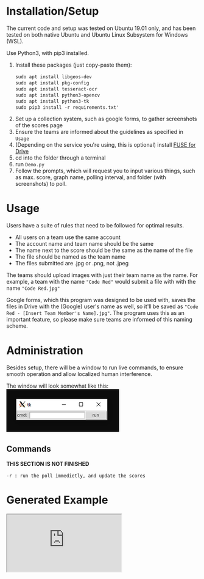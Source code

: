 # Installation/Setup
The current code and setup was tested on Ubuntu 19.01 only, and has been tested on both native Ubuntu and Ubuntu Linux Subsystem for Windows (WSL).

Use Python3, with pip3 installed.

1. Install these packages (just copy-paste them):
   ```
   sudo apt install libgeos-dev
   sudo apt install pkg-config
   sudo apt install tesseract-ocr
   sudo apt install python3-opencv
   sudo apt install python3-tk
   sudo pip3 install -r requirements.txt'
   ```
2. Set up a collection system, such as google forms, to gather screenshots of the scores page
3. Ensure the teams are informed about the guidelines as specified in `Usage`
4. (Depending on the service you're using, this is optional) install [FUSE for Drive](https://github.com/astrada/google-drive-ocamlfuse)
5. cd into the folder through a terminal
6. run `Demo.py`
7. Follow the prompts, which will request you to input various things, such as max. score, graph name, polling interval, and folder (with screenshots) to poll.

# Usage
Users have a suite of rules that need to be followed for optimal results.
- All users on a team use the same account
- The account name and team name should be the same
- The name next to the score should be the same as the name of the file
- The file should be named as the team name
- The files submitted are .jpg or .png, not .jpeg

The teams should upload images with just their team name as the name. For example, a team with the name `"Code Red"` would submit a file with with the name `"Code Red.jpg"`

Google forms, which this program was designed to be used with, saves the files in Drive with the (Google)
user's name as well, so it'll be saved as `"Code Red - [Insert Team Member's Name].jpg"`. The program uses this as an important feature, so please make sure teams are informed of this naming scheme. 

# Administration
Besides setup, there will be a window to run live commands, to ensure smooth operation and allow localized human interference.

The window will look somewhat like this:
![](https://raw.githubusercontent.com/JEF1056/Comp-Scoreboard/master/tutorial_images/txtbox.PNG)

## Commands
**THIS SECTION IS NOT FINISHED**
```
-r : run the poll immedietly, and update the scores
```

# Generated Example
<iframe src="https://raw.githubusercontent.com/JEF1056/Comp-Scoreboard/master/temp-plot.html"></iframe>